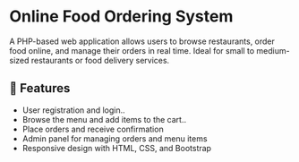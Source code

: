 # Online Food Ordering System

A PHP-based web application allows users to browse restaurants, order food online, and manage their orders in real time. Ideal for small to medium-sized restaurants or food delivery services.

## 🚀 Features
- User registration and login..
- Browse the menu and add items to the cart..
- Place orders and receive confirmation
- Admin panel for managing orders and menu items
- Responsive design with HTML, CSS, and Bootstrap
